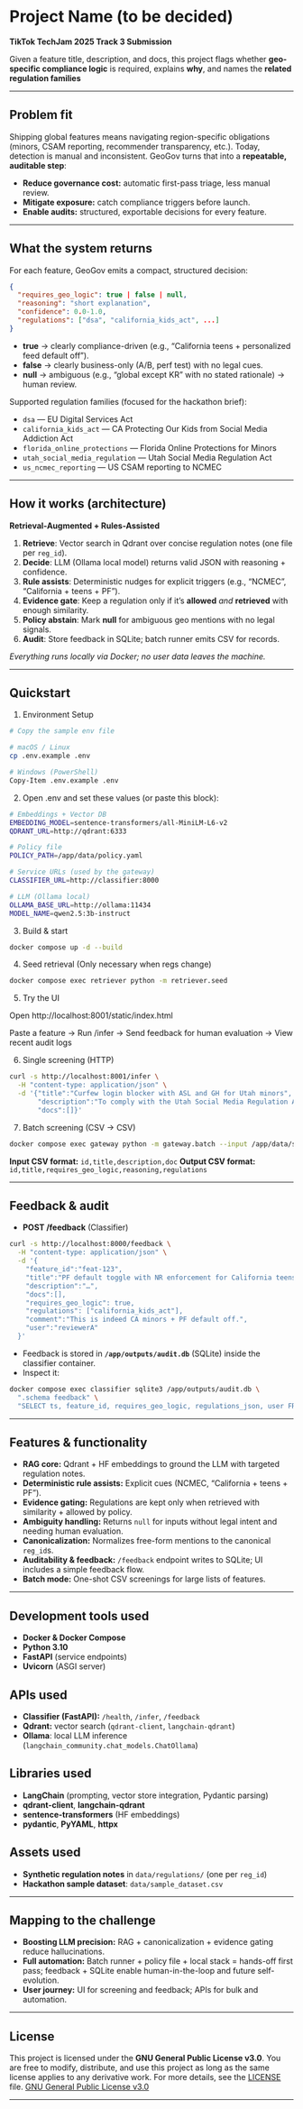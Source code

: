 # Project Name (to be decided)

**TikTok TechJam 2025 Track 3 Submission**

Given a feature title, description, and docs, this project flags whether **geo-specific compliance logic** is required, explains **why**, and names the **related regulation families**

---

## Problem fit

Shipping global features means navigating region-specific obligations (minors, CSAM reporting, recommender transparency, etc.). Today, detection is manual and inconsistent. GeoGov turns that into a **repeatable, auditable step**:

* **Reduce governance cost:** automatic first-pass triage, less manual review.
* **Mitigate exposure:** catch compliance triggers before launch.
* **Enable audits:** structured, exportable decisions for every feature.

---

## What the system returns

For each feature, GeoGov emits a compact, structured decision:

```json
{
  "requires_geo_logic": true | false | null,
  "reasoning": "short explanation",
  "confidence": 0.0-1.0,
  "regulations": ["dsa", "california_kids_act", ...]
}
```

* **true** → clearly compliance-driven (e.g., “California teens + personalized feed default off”).
* **false** → clearly business-only (A/B, perf test) with no legal cues.
* **null** → ambiguous (e.g., “global except KR” with no stated rationale) → human review.

Supported regulation families (focused for the hackathon brief):

* `dsa` — EU Digital Services Act
* `california_kids_act` — CA Protecting Our Kids from Social Media Addiction Act
* `florida_online_protections` — Florida Online Protections for Minors
* `utah_social_media_regulation` — Utah Social Media Regulation Act
* `us_ncmec_reporting` — US CSAM reporting to NCMEC

---

## How it works (architecture)

**Retrieval-Augmented + Rules-Assisted**

1. **Retrieve**: Vector search in Qdrant over concise regulation notes (one file per `reg_id`).
2. **Decide**: LLM (Ollama local model) returns valid JSON with reasoning + confidence.
3. **Rule assists**: Deterministic nudges for explicit triggers (e.g., “NCMEC”, “California + teens + PF”).
4. **Evidence gate**: Keep a regulation only if it’s **allowed** *and* **retrieved** with enough similarity.
5. **Policy abstain**: Mark **null** for ambiguous geo mentions with no legal signals.
6. **Audit**: Store feedback in SQLite; batch runner emits CSV for records.

*Everything runs locally via Docker; no user data leaves the machine.*

---

## Quickstart

1) Environment Setup
```bash
# Copy the sample env file

# macOS / Linux
cp .env.example .env

# Windows (PowerShell)
Copy-Item .env.example .env
```

2) Open .env and set these values (or paste this block):

```bash
# Embeddings + Vector DB
EMBEDDING_MODEL=sentence-transformers/all-MiniLM-L6-v2
QDRANT_URL=http://qdrant:6333

# Policy file
POLICY_PATH=/app/data/policy.yaml

# Service URLs (used by the gateway)
CLASSIFIER_URL=http://classifier:8000

# LLM (Ollama local)
OLLAMA_BASE_URL=http://ollama:11434
MODEL_NAME=qwen2.5:3b-instruct

```
3) Build & start
```bash
docker compose up -d --build
```

4) Seed retrieval (Only necessary when regs change)
```bash
docker compose exec retriever python -m retriever.seed
```

5) Try the UI

Open http://localhost:8001/static/index.html

Paste a feature → Run /infer → Send feedback for human evaluation → View recent audit logs

6) Single screening (HTTP)
```bash
curl -s http://localhost:8001/infer \
  -H "content-type: application/json" \
  -d '{"title":"Curfew login blocker with ASL and GH for Utah minors",
       "description":"To comply with the Utah Social Media Regulation Act...",
       "docs":[]}'
```

7) Batch screening (CSV -> CSV)
```bash
docker compose exec gateway python -m gateway.batch --input /app/data/sample_dataset.csv --output /app/outputs/run_outputs.csv

```
**Input CSV format:** `id,title,description,doc`
**Output CSV format:** `id,title,requires_geo_logic,reasoning,regulations`

---

## Feedback & audit

* **POST /feedback** (Classifier)

```bash
curl -s http://localhost:8000/feedback \
  -H "content-type: application/json" \
  -d '{
    "feature_id":"feat-123",
    "title":"PF default toggle with NR enforcement for California teens",
    "description":"…",
    "docs":[],
    "requires_geo_logic": true,
    "regulations": ["california_kids_act"],
    "comment":"This is indeed CA minors + PF default off.",
    "user":"reviewerA"
  }'
```

* Feedback is stored in **`/app/outputs/audit.db`** (SQLite) inside the classifier container.
* Inspect it:

```bash
docker compose exec classifier sqlite3 /app/outputs/audit.db \
  ".schema feedback" \
  "SELECT ts, feature_id, requires_geo_logic, regulations_json, user FROM feedback ORDER BY ts DESC LIMIT 5;"
```

---

## Features & functionality

* **RAG core:** Qdrant + HF embeddings to ground the LLM with targeted regulation notes.
* **Deterministic rule assists:** Explicit cues (NCMEC, “California + teens + PF”).
* **Evidence gating:** Regulations are kept only when retrieved with similarity + allowed by policy.
* **Ambiguity handling:** Returns `null` for inputs without legal intent and needing human evaluation.
* **Canonicalization:** Normalizes free-form mentions to the canonical `reg_id`s.
* **Auditability & feedback:** `/feedback` endpoint writes to SQLite; UI includes a simple feedback flow.
* **Batch mode:** One-shot CSV screenings for large lists of features.

---

## Development tools used

* **Docker & Docker Compose**
* **Python 3.10**
* **FastAPI** (service endpoints)
* **Uvicorn** (ASGI server)

## APIs used

* **Classifier (FastAPI):** `/health`, `/infer`, `/feedback`
* **Qdrant:** vector search (`qdrant-client`, `langchain-qdrant`)
* **Ollama**: local LLM inference (`langchain_community.chat_models.ChatOllama`)

## Libraries used

* **LangChain** (prompting, vector store integration, Pydantic parsing)
* **qdrant-client**, **langchain-qdrant**
* **sentence-transformers** (HF embeddings)
* **pydantic**, **PyYAML**, **httpx**

## Assets used

* **Synthetic regulation notes** in `data/regulations/` (one per `reg_id`)
* **Hackathon sample dataset**: `data/sample_dataset.csv`

---

## Mapping to the challenge

* **Boosting LLM precision:** RAG + canonicalization + evidence gating reduce hallucinations.
* **Full automation:** Batch runner + policy file + local stack = hands-off first pass; feedback + SQLite enable human-in-the-loop and future self-evolution.
* **User journey:** UI for screening and feedback; APIs for bulk and automation.

---

## License
This project is licensed under the **GNU General Public License v3.0**. You are free to modify, distribute, and use this project as long as the same license applies to any derivative work.
For more details, see the [LICENSE](LICENSE) file.
[GNU General Public License v3.0](https://www.gnu.org/licenses/gpl-3.0.en.html)

---